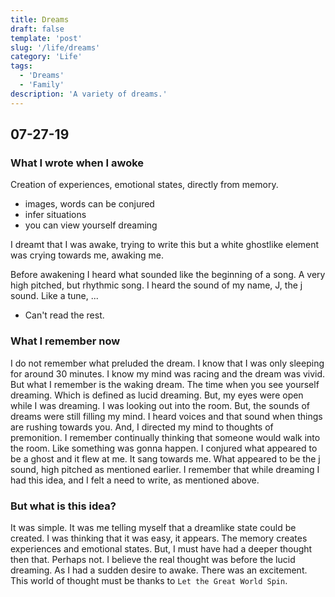 ```yaml
---
title: Dreams
draft: false
template: 'post'
slug: '/life/dreams'
category: 'Life'
tags:
  - 'Dreams'
  - 'Family'
description: 'A variety of dreams.'
---
```


## 07-27-19

### What I wrote when I awoke

Creation of experiences, emotional states, directly from memory.

- images, words can be conjured
- infer situations
- you can view yourself dreaming

I dreamt that I was awake, trying to write this but a white ghostlike element was crying towards me, awaking me.

Before awakening I heard what sounded like the beginning of a song. A very high pitched, but rhythmic song. I heard the sound of my name, J, the j sound. Like a tune, ...

- Can't read the rest.

### What I remember now

I do not remember what preluded the dream. I know that I was only sleeping for around 30 minutes. I know my mind was racing and the dream was vivid. But what I remember is the waking dream. The time when you see yourself dreaming. Which is defined as lucid dreaming. But, my eyes were open while I was dreaming. I was looking out into the room. But, the sounds of dreams were still filling my mind. I heard voices and that sound when things are rushing towards you. And, I directed my mind to thoughts of premonition. I remember continually thinking that someone would walk into the room. Like something was gonna happen. I conjured what appeared to be a ghost and it flew at me. It sang towards me. What appeared to be the j sound, high pitched as mentioned earlier. I remember that while dreaming I had this idea, and I felt a need to write, as mentioned above.

### But what is this idea?

It was simple. It was me telling myself that a dreamlike state could be created. I was thinking that it was easy, it appears. The memory creates experiences and emotional states. But, I must have had a deeper thought then that. Perhaps not. I believe the real thought was before the lucid dreaming. As I had a sudden desire to awake. There was an excitement. This world of thought must be thanks to `Let the Great World Spin`.
